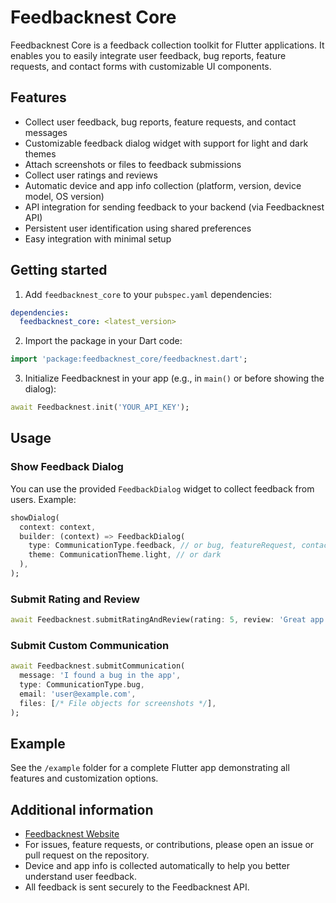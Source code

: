 <!--
This README describes the package. If you publish this package to pub.dev,
this README's contents appear on the landing page for your package.

For information about how to write a good package README, see the guide for
[writing package pages](https://dart.dev/tools/pub/writing-package-pages).

For general information about developing packages, see the Dart guide for
[creating packages](https://dart.dev/guides/libraries/create-packages)
and the Flutter guide for
[developing packages and plugins](https://flutter.dev/to/develop-packages).
-->

# Feedbacknest Core

Feedbacknest Core is a feedback collection toolkit for Flutter applications. It enables you to easily integrate user feedback, bug reports, feature requests, and contact forms with customizable UI components.

## Features

- Collect user feedback, bug reports, feature requests, and contact messages
- Customizable feedback dialog widget with support for light and dark themes
- Attach screenshots or files to feedback submissions
- Collect user ratings and reviews
- Automatic device and app info collection (platform, version, device model, OS version)
- API integration for sending feedback to your backend (via Feedbacknest API)
- Persistent user identification using shared preferences
- Easy integration with minimal setup

## Getting started

1. Add `feedbacknest_core` to your `pubspec.yaml` dependencies:

```yaml
dependencies:
  feedbacknest_core: <latest_version>
```

2. Import the package in your Dart code:

```dart
import 'package:feedbacknest_core/feedbacknest.dart';
```

3. Initialize Feedbacknest in your app (e.g., in `main()` or before showing the dialog):

```dart
await Feedbacknest.init('YOUR_API_KEY');
```

## Usage

### Show Feedback Dialog

You can use the provided `FeedbackDialog` widget to collect feedback from users. Example:

```dart
showDialog(
  context: context,
  builder: (context) => FeedbackDialog(
    type: CommunicationType.feedback, // or bug, featureRequest, contact
    theme: CommunicationTheme.light, // or dark
  ),
);
```

### Submit Rating and Review

```dart
await Feedbacknest.submitRatingAndReview(rating: 5, review: 'Great app!');
```

### Submit Custom Communication

```dart
await Feedbacknest.submitCommunication(
  message: 'I found a bug in the app',
  type: CommunicationType.bug,
  email: 'user@example.com',
  files: [/* File objects for screenshots */],
);
```

## Example

See the `/example` folder for a complete Flutter app demonstrating all features and customization options.

## Additional information

- [Feedbacknest Website](https://feedbacknest.app)
- For issues, feature requests, or contributions, please open an issue or pull request on the repository.
- Device and app info is collected automatically to help you better understand user feedback.
- All feedback is sent securely to the Feedbacknest API.
